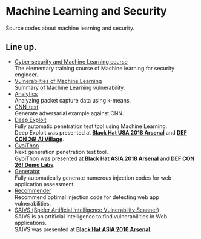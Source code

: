 # Machine Learning and Security
Source codes about machine learning and security.

## Line up.
 * [Cyber security and Machine Learning course](https://github.com/13o-bbr-bbq/machine_learning_security/tree/master/Security_and_MachineLearning)  
 The elementary training course of Machine learning for security engineer.  
 * [Vulnerabilties of Machine Learning](https://github.com/13o-bbr-bbq/machine_learning_security/blob/master/Vulnerabilities_of_ML/)  
 Summary of Machine Learning vulnerability.  
 * [Analytics](https://github.com/13o-bbr-bbq/machine_learning_security/tree/master/Analytics)  
 Analyzing packet capture data using k-means.  
 * [CNN_test](https://github.com/13o-bbr-bbq/machine_learning_security/tree/master/CNN_test)  
 Generate adversarial example against CNN.  
 * [Deep Exploit](https://github.com/13o-bbr-bbq/machine_learning_security/tree/master/DeepExploit)  
 Fully automatic penetration test tool using Machine Learning.  
 Deep Exploit was presented at **[Black Hat USA 2018 Arsenal](https://www.blackhat.com/us-18/arsenal/schedule/index.html#deep-exploit-11908)** and **[DEF CON 26! AI Village](https://aivillage.org/posts/accepted-talks/)**.  
* [GyoiThon](https://github.com/gyoisamurai/GyoiThon)  
 Next generation penetration test tool.  
 GyoiThon was presented at **[Black Hat ASIA 2018 Arsenal](https://www.blackhat.com/asia-18/arsenal/schedule/index.html#gyoithon-9651)** and **[DEF CON 26! Demo Labs](https://www.defcon.org/html/defcon-26/dc-26-demolabs.html)**.  
 * [Generator](https://github.com/13o-bbr-bbq/machine_learning_security/tree/master/Generator)  
 Fully automatically generate numerous injection codes for web application assessment.
 * [Recommender](https://github.com/13o-bbr-bbq/machine_learning_security/tree/master/Recommender)  
 Recommend optimal injection code for detecting web app vulnerabilities.
 * [SAIVS (Spider Artificial Intelligence Vulnerability Scanner)](https://github.com/13o-bbr-bbq/machine_learning_security/tree/master/Saivs)  
 SAIVS is an artificial intelligence to find vulnerabilities in Web applications.  
 SAIVS was presented at **[Black Hat ASIA 2016 Arsenal](http://www.blackhat.com/asia-16/arsenal.html#saivs-spider-artificial-intelligence-vulnerability-scanner)**.  

##
